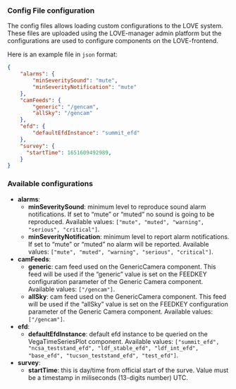 ### Config File configuration

The config files allows loading custom configurations to the LOVE system. These files are uploaded using the LOVE-manager admin platform but the configurations are used to configure components on the LOVE-frontend.

Here is an example file in `json` format:

```json static
{
    "alarms": {
        "minSeveritySound": "mute",
        "minSeverityNotification": "mute"
    },
    "camFeeds": {
        "generic": "/gencam",
        "allSky": "/gencam"
    },
    "efd": {
        "defaultEfdInstance": "summit_efd"
    },
    "survey": {
      "startTime": 1651609492989,
    }
}
```

### Available configurations
- **alarms**:
  - **minSeveritySound**: minimum level to reproduce sound alarm notifications. If set to “mute” or “muted” no sound is going to be reproduced. Available values: `["mute", "muted", "warning", "serious", "critical"]`.
  - **minSeverityNotification**: minimum level to report alarm notifications. If set to “mute” or “muted” no alarm will be reported. Available values: `["mute", "muted", "warning", "serious", "critical"]`.
- **camFeeds**:
  - **generic**: cam feed used on the GenericCamera component. This feed will be used if the “generic” value is set on the FEEDKEY configuration parameter of the Generic Camera component. Available values: `["/gencam"]`.
  - **allSky**: cam feed used on the GenericCamera component. This feed will be used if the “allSky” value is set on the FEEDKEY configuration parameter of the Generic Camera component. Available values: `["/gencam"]`.
- **efd**:
  - **defaultEfdInstance**: default efd instance to be queried on the VegaTimeSeriesPlot component. Available values: `["summit_efd", "ncsa_teststand_efd", "ldf_stable_efd", "ldf_int_efd", "base_efd", "tucson_teststand_efd", "test_efd"]`.
- **survey**:
  - **startTime**: this is day/time from official start of the surve. Value must be a timestamp in miliseconds (13-digits number) UTC.